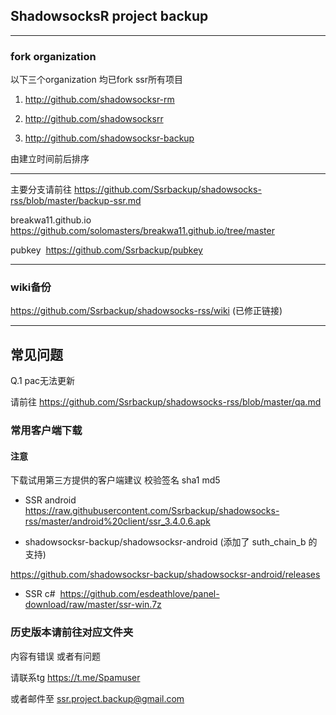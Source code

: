 ## ShadowsocksR project backup

------------

### fork organization

以下三个organization 均已fork ssr所有项目

1. http://github.com/shadowsocksr-rm

2. http://github.com/shadowsocksrr

3. http://github.com/shadowsocksr-backup

由建立时间前后排序

------------

主要分支请前往 https://github.com/Ssrbackup/shadowsocks-rss/blob/master/backup-ssr.md

breakwa11.github.io https://github.com/solomasters/breakwa11.github.io/tree/master

pubkey  https://github.com/Ssrbackup/pubkey

------------

### wiki备份

https://github.com/Ssrbackup/shadowsocks-rss/wiki  (已修正链接)

------------

## 常见问题

Q.1 pac无法更新

请前往 https://github.com/Ssrbackup/shadowsocks-rss/blob/master/qa.md

### 常用客户端下载

#### 注意

下载试用第三方提供的客户端建议 校验签名 sha1 md5

* SSR android   https://raw.githubusercontent.com/Ssrbackup/shadowsocks-rss/master/android%20client/ssr_3.4.0.6.apk

* shadowsocksr-backup/shadowsocksr-android (添加了 suth_chain_b 的支持)

https://github.com/shadowsocksr-backup/shadowsocksr-android/releases

* SSR c#  https://github.com/esdeathlove/panel-download/raw/master/ssr-win.7z


### 历史版本请前往对应文件夹

内容有错误 或者有问题 

请联系tg https://t.me/Spamuser

或者邮件至 ssr.project.backup@gmail.com
